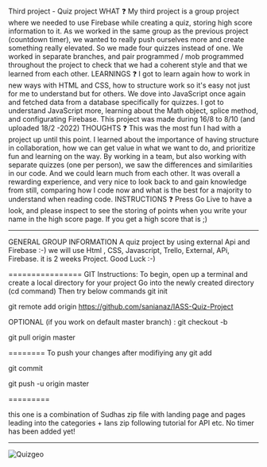 Third project - Quiz project
WHAT ❓
My third project is a group project where we needed to use Firebase while creating a quiz, storing high score information to it.
As we worked in the same group as the previous project (countdown timer), we wanted to really push ourselves more and create something really elevated.
So we made four quizzes instead of one. We worked in separate branches, and pair programmed / mob programmed throughout the project to check that we had a coherent style and that we learned from each other.
LEARNINGS ❓
I got to learn again how to work in new ways with HTML and CSS, how to structure work so it's easy not just for me to understand but for others. We dove into JavaScript once again and fetched data from a database specifically for quizzes. I got to understand JavaScript more, learning about the Math object, splice method, and configurating Firebase.
This project was made during 16/8 to 8/10 (and uploaded 18/2 -2022)
THOUGHTS ❓
This was the most fun I had with a project up until this point. I learned about the importance of having structure in collaboration, how we can get value in what we want to do, and prioritize fun and learning on the way.
By working in a team, but also working with separate quizzes (one per person), we saw the differences and similarities in our code. And we could learn much from each other.
It was overall a rewarding experience, and very nice to look back to and gain knowledge from still, comparing how I code now and what is the best for a majority to understand when reading code.
INSTRUCTIONS ❓
Press Go Live to have a look, and please inspect to see the storing of points when you write your name in the high score page. If you get a high score that is ;)

___________
GENERAL GROUP INFORMATION
A quiz project by using external Api and Firebase :-) we will use Html , CSS, Javascript, Trello, External, APi, Firebase. it is 2 weeks Project. Good Luck :-)

================ GIT Instructions: To begin, open up a terminal and create a local directory for your project Go into the newly created directory (cd command) Then try below commands git init

git remote add origin https://github.com/sanianaz/IASS-Quiz-Project

OPTIONAL (if you work on default master branch) : git checkout -b

git pull origin master

======== To push your changes after modifiying any git add

git commit

git push -u origin master

=========

this one is a combination of Sudhas zip file with landing page and pages leading into the categories + Ians zip following tutorial for API etc. No timer has been added yet! 
___________
![Quizgeo](https://user-images.githubusercontent.com/90833604/167095207-1132ee7f-185a-4a73-9d7a-e5602bfbcfaf.png)

